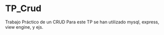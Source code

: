 # TP_Crud
Trabajo Práctico de un CRUD
Para este TP se han utilizado mysql, express, view engine, y ejs.
